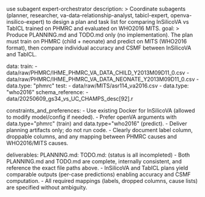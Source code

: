  use subagent expert-orchestrator
  description: >
    Coordinate subagents (planner, researcher, va-data-relationship-analyst,
    tabicl-expert, openva-insilico-expert) to design a plan and task list
    for comparing InSilicoVA vs TabICL trained on PHMRC and evaluated on WHO2016 MITS.
  goal: >
    Produce PLANNING.md and TODO.md only (no implementation). The plan must
    train on PHMRC (child + neonate) and predict on MITS (WHO2016 format),
    then compare individual accuracy and CSMF between InSilicoVA and TabICL.

  data:
    train:
      - data/raw/PHMRC/IHME_PHMRC_VA_DATA_CHILD_Y2013M09D11_0.csv
      - data/raw/PHMRC/IHME_PHMRC_VA_DATA_NEONATE_Y2013M09D11_0.csv
      - data.type: "phmrc"
    test:
      - data/raw/MITS/asr114_va2016.csv
      - data.type: "who2016"
    schema_reference:
      - data/20250609_gs34_vs_UC_CHAMPS_desc[92].r

  constraints_and_preferences:
    - Use existing Docker for InSilicoVA (allowed to modify model/config if needed).
    - Prefer openVA arguments with data.type="phmrc" (train) and data.type="who2016" (predict).
    - Deliver planning artifacts only; do not run code.
    - Clearly document label column, droppable columns, and any mapping between PHMRC causes and WHO2016/MITS causes.

  deliverables:
    PLANNING.md:
    TODO.md: (status is all incompleted)
    - Both PLANNING.md and TODO.md are complete, internally consistent, and reference the exact file paths above.
    - InSilicoVA and TabICL plans yield comparable outputs (per-case predictions) enabling accuracy and CSMF computation.
    - All required mappings (labels, dropped columns, cause lists) are specified without ambiguity.